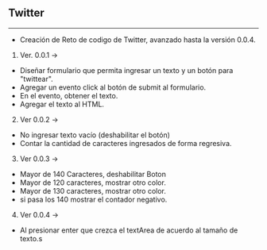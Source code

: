 ## Twitter
___
* Creación de Reto de codigo de Twitter, avanzado hasta la versión 0.0.4. 

1. Ver. 0.0.1 -> 
* Diseñar formulario que permita ingresar un texto y un botón para "twittear".
* Agregar un evento click al botón de submit al formulario.
* En el evento, obtener el texto.
* Agregar el texto al HTML.
2. Ver 0.0.2 ->
* No ingresar texto vacío (deshabilitar el botón)
* Contar la cantidad de caracteres ingresados de forma regresiva.
3. Ver 0.0.3 ->
* Mayor de 140 Caracteres, deshabilitar Boton
* Mayor de 120 caracteres, mostrar otro color.
* Mayor de 130 caracteres, mostrar otro color.
* si pasa los 140 mostrar el contador negativo.
4. Ver 0.0.4 ->
* Al presionar enter que crezca el textArea de acuerdo al tamaño de texto.s